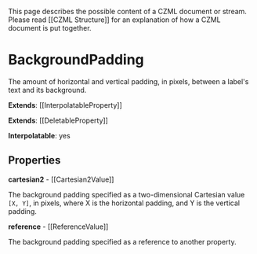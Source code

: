 This page describes the possible content of a CZML document or stream. Please read [[CZML Structure]] for an explanation of how a CZML document is put together.

# BackgroundPadding

The amount of horizontal and vertical padding, in pixels, between a label's text and its background.

**Extends**: [[InterpolatableProperty]]

**Extends**: [[DeletableProperty]]

**Interpolatable**: yes

## Properties

**cartesian2** - [[Cartesian2Value]]

The background padding specified as a two-dimensional Cartesian value `[X, Y]`, in pixels, where X is the horizontal padding, and Y is the vertical padding.


**reference** - [[ReferenceValue]]

The background padding specified as a reference to another property.


